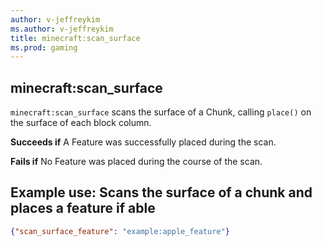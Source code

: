 ```yaml
---
author: v-jeffreykim
ms.author: v-jeffreykim
title: minecraft:scan_surface
ms.prod: gaming
---
```


## minecraft:scan_surface

`minecraft:scan_surface` scans the surface of a Chunk, calling `place()` on the surface of each block column.

**Succeeds if**
A Feature was successfully placed during the scan.

**Fails if**
No Feature was placed during the course of the scan.

## Example use: Scans the surface of a chunk and places a feature if able

```json
{"scan_surface_feature": "example:apple_feature"}
```
